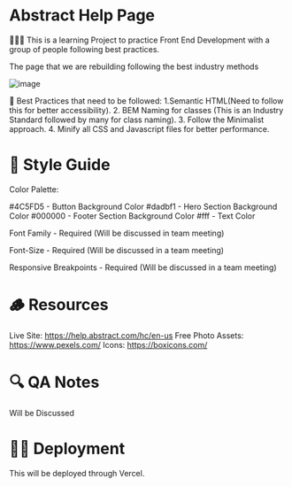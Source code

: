 # Abstract Help Page

👨🏼‍💻 This is a learning Project to practice Front End Development with a group of people following best practices.

The page that we are rebuilding following the best industry methods

![image](https://github.com/Kunabharadwaj/Abstract-Help-Page/assets/64983554/c04e2ac6-4651-4303-bdb9-c09ae5f7ecd3)

🚀 Best Practices that need to be followed:
1.Semantic HTML(Need to follow this for better accessibility).
2. BEM Naming for classes (This is an Industry Standard followed by many for class naming).
3. Follow the Minimalist approach.
4. Minify all CSS and Javascript files for better performance.

# 🎨 Style Guide

Color Palette:

#4C5FD5 - Button Background Color
#dadbf1 - Hero Section Background Color
#000000 - Footer Section Background Color
#fff -  Text Color

Font Family - Required (Will be discussed in team meeting)

Font-Size - Required (Will be discussed in a team meeting)

Responsive Breakpoints - Required (Will be discussed in a team meeting)

# 🪵 Resources

Live Site: https://help.abstract.com/hc/en-us
Free Photo Assets: https://www.pexels.com/
Icons: https://boxicons.com/

# 🔍 QA Notes

Will be Discussed

# 🚀🚀 Deployment

This will be deployed through Vercel.


